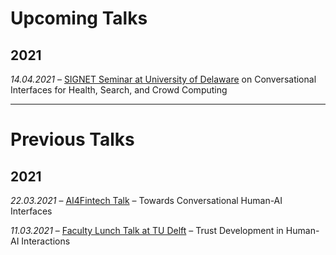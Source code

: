 # Upcoming Talks

## 2021

*14.04.2021* – [SIGNET Seminar at University of Delaware](https://events.udel.edu/event/signet_seminar_-_ujwal_gadiraju_professor_at_delft_university_of_technology?utm_campaign=widget&utm_medium=widget&utm_source=University+of+Delaware) on Conversational Interfaces for Health, Search, and Crowd Computing

------

# Previous Talks

## 2021

*22.03.2021* – [AI4Fintech Talk](https://se.ewi.tudelft.nl/ai4fintech/) – Towards Conversational Human-AI Interfaces

*11.03.2021* – [Faculty Lunch Talk at TU Delft]() – Trust Development in Human-AI Interactions


